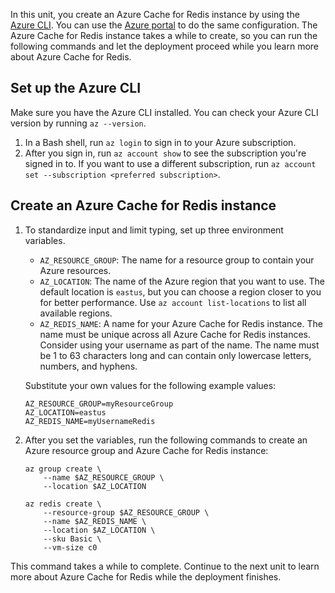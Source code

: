 In this unit, you create an Azure Cache for Redis instance by using the [Azure CLI](/cli/azure/install-azure-cli). You can use the [Azure portal](https://portal.azure.com) to do the same configuration. The Azure Cache for Redis instance takes a while to create, so you can run the following commands and let the deployment proceed while you learn more about Azure Cache for Redis.

## Set up the Azure CLI

Make sure you have the Azure CLI installed. You can check your Azure CLI version by running `az --version`.

1. In a Bash shell, run `az login` to sign in to your Azure subscription.
1. After you sign in, run `az account show` to see the subscription you're signed in to. If you want to use a different subscription, run `az account set --subscription <preferred subscription>`.

## Create an Azure Cache for Redis instance

1. To standardize input and limit typing, set up three environment variables.

   - `AZ_RESOURCE_GROUP`: The name for a resource group to contain your Azure resources.
   - `AZ_LOCATION`: The name of the Azure region that you want to use. The default location is `eastus`, but you can choose a region closer to you for better performance. Use `az account list-locations` to list all available regions.
   - `AZ_REDIS_NAME`: A name for your Azure Cache for Redis instance. The name must be unique across all Azure Cache for Redis instances. Consider using your username as part of the name. The name must be 1 to 63 characters long and can contain only lowercase letters, numbers, and hyphens.

   Substitute your own values for the following example values:

   ```azcli
   AZ_RESOURCE_GROUP=myResourceGroup
   AZ_LOCATION=eastus
   AZ_REDIS_NAME=myUsernameRedis
   ```

1. After you set the variables, run the following commands to create an Azure resource group and Azure Cache for Redis instance:

   ```azcli
   az group create \
       --name $AZ_RESOURCE_GROUP \
       --location $AZ_LOCATION
   
   az redis create \
       --resource-group $AZ_RESOURCE_GROUP \
       --name $AZ_REDIS_NAME \
       --location $AZ_LOCATION \
       --sku Basic \
       --vm-size c0
   ```

This command takes a while to complete. Continue to the next unit to learn more about Azure Cache for Redis while the deployment finishes.